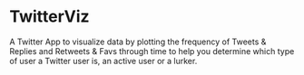 # TwitterViz
A Twitter App to visualize data by plotting the frequency of Tweets & Replies and Retweets & Favs through time to help you determine which type of user a Twitter user is, an active user or a lurker.